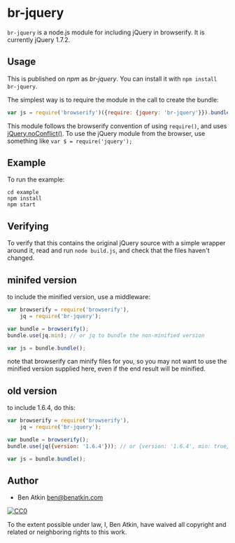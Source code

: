 # br-jquery

`br-jquery` is a node.js module for including jQuery in browserify.
It is currently jQuery 1.7.2.

## Usage

This is published on *npm* as *br-jquery*. You can install it with `npm
install br-jquery`.

The simplest way is to require the module in the call to create the
bundle:

``` javascript
var js = require('browserify')({require: {jquery: 'br-jquery'}}).bundle();
```

This module follows the browserify convention of using `require()`, and
uses [jQuery.noConflict()](http://api.jquery.com/jQuery.noConflict/).
To use the jQuery module from the browser, use something like
`var $ = require('jquery');`

## Example

To run the example:

```
cd example
npm install
npm start
```

## Verifying

To verify that this contains the original jQuery source with a simple
wrapper around it, read and run `node build.js`, and check that the
files haven't changed.

## minifed version

to include the minified version, use a middleware:

``` javascript
var browserify = require('browserify'),
    jq = require('br-jquery');

var bundle = browserify();
bundle.use(jq.min); // or jq to bundle the non-minified version

var js = bundle.bundle();
```

note that browserify can minify files for you, so you may not want to use
the minified version supplied here, even if the end result will be minified.

## old version

to include 1.6.4, do this:

``` javascript
var browserify = require('browserify'),
    jq = require('br-jquery');

var bundle = browserify();
bundle.use(jq({version: '1.6.4'})); // or {version: '1.6.4', min: true}

var js = bundle.bundle();
```

## Author

* Ben Atkin <ben@benatkin.com>

<a rel="license" href="http://creativecommons.org/publicdomain/zero/1.0/">
  <img src="http://i.creativecommons.org/p/zero/1.0/88x31.png" style="border-style: none;" alt="CC0" />
</a>

To the extent possible under law, I, Ben Atkin, have waived all copyright and related or neighboring rights to this work.
